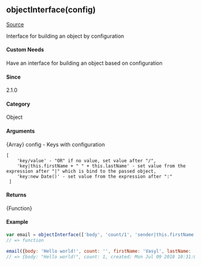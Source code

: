 ## objectInterface(config)
[Source](../objectInterface.js)

Interface for building an object by configuration

#### Custom Needs
Have an interface for building an object based on configuration

#### Since
2.1.0

#### Category 
Object

#### Arguments
{Array} config   -  Keys with configuration<br>
```
[
    'key/value' - "OR" if no value, set value after "/",
    'key|this.firstName + " " + this.lastName' - set value from the expression after "|" which is bind to the passed object,
    'key:new Date()' - set value from the expression after ":"
 ]
 ```

#### Returns
{Function}

#### Example
```javascript
var email = objectInterface(['body', 'count/1', 'sender|this.firstName + " " + this.lastName', 'isRead: false', 'created: new Date()'])
// => function

email({body: 'Hello world!', count: '', firstName: 'Vasyl', lastName: 'Stokolosa', another: ''})
// => {body: "Hello world!", count: 1, created: Mon Jul 09 2018 10:31:08, isRead: false, sender: "Vasyl Stokolosa"}
```
